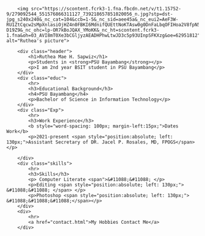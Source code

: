 <!DOCTYPE html>
<html>
<head>
    <meta charset="UTF-8">
    <meta http-equiv="X-UA-Compatible" content="IE=edge">
    <meta name="viewport" content="width=device-width, initial-scale=1.0">
    <title>My Personal Information</title>
    <link rel="stylesheet" href="style.css">
</head>
<body>

        <img src="https://scontent.fcrk3-1.fna.fbcdn.net/v/t1.15752-9/279092544_551576866311127_739218657851020056_n.jpg?stp=dst-jpg_s240x240&_nc_cat=104&ccb=1-5&_nc_sid=aee45a&_nc_eui2=AeF3W-RU1ZtCqcw2sMpXnlasiOjHZ4n0FBKI6MdnifQUEttNoKTAsw0g0DnFaLbqOFIHoa2V8fpN5LbPgp-D19Z9&_nc_ohc=lp-OR7kBoJQAX_YMoKK&_nc_ht=scontent.fcrk3-1.fna&oh=03_AVI8mT0Xe3bCGljyzAEADHPhwLtwJD3c5p93UInpSFKXzg&oe=62951812" alt="Ruthea's picture">

        <div class="header">
            <h1>Ruthea Mae H. Sapwiz</h1> 
            <p>Students in <strong>PSU Bayambang</strong></p>
            <p>I am 2nd year BSIT student in PSU Bayambang</p>  
        </div>
        <div class="educ">
            <hr>
            <h3>Educational Background</h3>
            <h4>PSU Bayambang</h4>
            <p>Bachelor of Science in Information Technology</p>
        </div>
        <div class="Exp">
            <hr>
            <h3>Work Experience</h3>
            <b style="word-spacing: 100px; margin-left:15px;">Dates Work</b>
            <p>2021-present <span style="position:absolute; left: 130px;">Assistant Secretary of DR. Jacel P. Rosales, MD, FPOGS</span> </p> 

        </div>
        <div class="skills">
            <hr>
            <h3>Skills</h3>
            <p> Computer Literate <span">&#11088;&#11088; </p>
            <p>Editing <span style="position:absolute; left: 130px;"> &#11088;&#11088; </span> </p>
            <p>Photoshop <span style="position:absolute; left: 130px;"> &#11088;&#11088;&#11088;</span></p>
        </div>
        <div>
            <hr>
            <a href="contact.html">My Hobbies Contact Me</a>
        </div>
        
</body>
</html>
